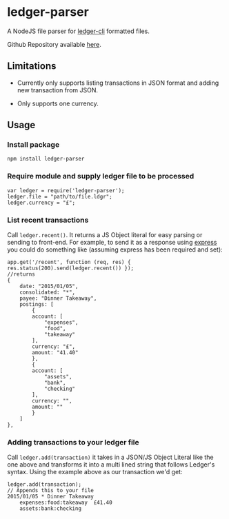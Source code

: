 # ledger-parser
A NodeJS file parser for [ledger-cli](http://ledger-cli.org/) formatted files.

Github Repository available [here](https://github.com/leomeloxp/ledger-parser).
## Limitations

* Currently only supports listing transactions in JSON format and adding new transaction from JSON.

* Only supports one currency.

## Usage

### Install package

    npm install ledger-parser

### Require module and supply ledger file to be processed

    var ledger = require('ledger-parser');
    ledger.file = "path/to/file.ldgr";
    ledger.currency = "£";

### List recent transactions

Call `ledger.recent()`. It returns a JS Object literal for easy parsing or sending to front-end.
For example, to send it as a response using [express](http://expressjs.com/) you could do something like (assuming express has been required and set):

    app.get('/recent', function (req, res) { res.status(200).send(ledger.recent()) });
    //returns
    {
        date: "2015/01/05",
        consolidated: "*",
        payee: "Dinner Takeaway",
        postings: [
            {
            account: [
                "expenses",
                "food",
                "takeaway"
            ],
            currency: "£",
            amount: "41.40"
            },
            {
            account: [
                "assets",
                "bank",
                "checking"
            ],
            currency: "",
            amount: ""
            }
        ]
    },

### Adding transactions to your ledger file

Call `ledger.add(transaction)` it takes in a JSON/JS Object Literal like the one above and transforms it into a multi lined string that follows Ledger's syntax. Using the example above as our transaction we'd get:

    ledger.add(transaction);
    // Appends this to your file
    2015/01/05 * Dinner Takeaway
        expenses:food:takeaway  £41.40
        assets:bank:checking